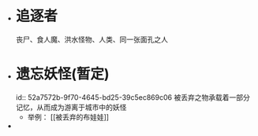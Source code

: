 - # 追逐者
  丧尸、食人魔、洪水怪物、人类、同一张面孔之人
- # 遗忘妖怪(暂定)
  id:: 52a7572b-9f70-4645-bd25-39c5ec869c06
  被丢弃之物承载着一部分记忆，从而成为游离于城市中的妖怪
	- 举例： [[被丢弃的布娃娃]]
-